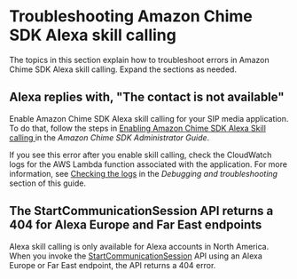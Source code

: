 # Troubleshooting Amazon Chime SDK Alexa skill calling<a name="skill-call-troubleshoot"></a>

The topics in this section explain how to troubleshoot errors in Amazon Chime SDK Alexa skill calling\. Expand the sections as needed\.

## Alexa replies with, "The contact is not available"<a name="contact-not-available"></a>

Enable Amazon Chime SDK Alexa skill calling for your SIP media application\. To do that, follow the steps in [ Enabling Amazon Chime SDK Alexa Skill calling ](https://docs.aws.amazon.com/chime-sdk/latest/ag/enable-alexa-calling.html) in the *Amazon Chime SDK Administrator Guide*\.

If you see this error after you enable skill calling, check the CloudWatch logs for the AWS Lambda function associated with the application\. For more information, see [Checking the logs](check-logs.md) in the *Debugging and troubleshooting* section of this guide\.

## The StartCommunicationSession API returns a 404 for Alexa Europe and Far East endpoints<a name="startcomm-404"></a>

Alexa skill calling is only available for Alexa accounts in North America\. When you invoke the [StartCommunicationSession](communication-session-reference.md#start-communication-session) API using an Alexa Europe or Far East endpoint, the API returns a 404 error\.